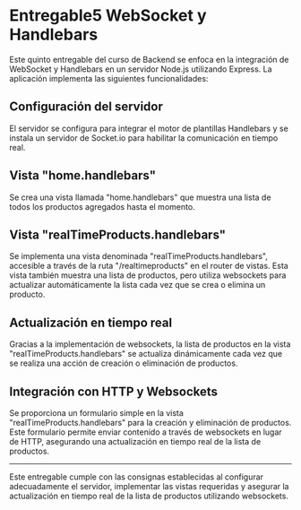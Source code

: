 # Entregable5 WebSocket y Handlebars

Este quinto entregable del curso de Backend se enfoca en la integración de WebSocket y Handlebars en un servidor Node.js utilizando Express. La aplicación implementa las siguientes funcionalidades:

## Configuración del servidor

El servidor se configura para integrar el motor de plantillas Handlebars y se instala un servidor de Socket.io para habilitar la comunicación en tiempo real.

## Vista "home.handlebars"

Se crea una vista llamada "home.handlebars" que muestra una lista de todos los productos agregados hasta el momento.

## Vista "realTimeProducts.handlebars"

Se implementa una vista denominada "realTimeProducts.handlebars", accesible a través de la ruta "/realtimeproducts" en el router de vistas. Esta vista también muestra una lista de productos, pero utiliza websockets para actualizar automáticamente la lista cada vez que se crea o elimina un producto.

## Actualización en tiempo real

Gracias a la implementación de websockets, la lista de productos en la vista "realTimeProducts.handlebars" se actualiza dinámicamente cada vez que se realiza una acción de creación o eliminación de productos.

## Integración con HTTP y Websockets

Se proporciona un formulario simple en la vista "realTimeProducts.handlebars" para la creación y eliminación de productos. Este formulario permite enviar contenido a través de websockets en lugar de HTTP, asegurando una actualización en tiempo real de la lista de productos.

---

Este entregable cumple con las consignas establecidas al configurar adecuadamente el servidor, implementar las vistas requeridas y asegurar la actualización en tiempo real de la lista de productos utilizando websockets.
